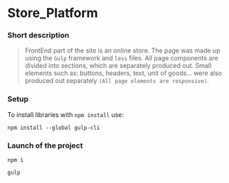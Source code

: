 # Store_Platform
### Short description
>FrontEnd part of the site is an online store. The page was made up using the `Gulp` framework and `less` files. All page components are divided into sections, which are separately produced out. Small elements such as: buttons, headers, text, unit of goods... were also produced out separately `(All page elements are responsive)`.

### Setup
To install libraries with `npm install` use:
```
npm install --global gulp-cli
```

### Launch of the project
```
npm i

gulp
```



